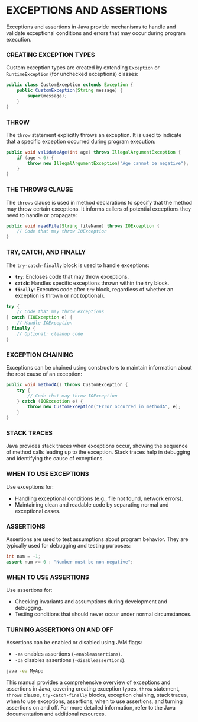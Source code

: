 # EXCEPTIONS AND ASSERTIONS

Exceptions and assertions in Java provide mechanisms to handle and validate exceptional conditions and errors that may occur during program execution.

### CREATING EXCEPTION TYPES

Custom exception types are created by extending `Exception` or `RuntimeException` (for unchecked exceptions) classes:

```java
public class CustomException extends Exception {
    public CustomException(String message) {
        super(message);
    }
}
```

### THROW

The `throw` statement explicitly throws an exception. It is used to indicate that a specific exception occurred during program execution:

```java
public void validateAge(int age) throws IllegalArgumentException {
    if (age < 0) {
        throw new IllegalArgumentException("Age cannot be negative");
    }
}
```

### THE THROWS CLAUSE

The `throws` clause is used in method declarations to specify that the method may throw certain exceptions. It informs callers of potential exceptions they need to handle or propagate:

```java
public void readFile(String fileName) throws IOException {
    // Code that may throw IOException
}
```

### TRY, CATCH, AND FINALLY

The `try-catch-finally` block is used to handle exceptions:
   * **`try`**: Encloses code that may throw exceptions.
   * **`catch`**: Handles specific exceptions thrown within the `try` block.
   * **`finally`**: Executes code after `try` block, regardless of whether an exception is thrown or not (optional).

```java
try {
    // Code that may throw exceptions
} catch (IOException e) {
    // Handle IOException
} finally {
    // Optional: cleanup code
}
```

### EXCEPTION CHAINING

Exceptions can be chained using constructors to maintain information about the root cause of an exception:

```java
public void methodA() throws CustomException {
    try {
        // Code that may throw IOException
    } catch (IOException e) {
        throw new CustomException("Error occurred in methodA", e);
    }
}
```

### STACK TRACES

Java provides stack traces when exceptions occur, showing the sequence of method calls leading up to the exception. Stack traces help in debugging and identifying the cause of exceptions.

### WHEN TO USE EXCEPTIONS

Use exceptions for:
   * Handling exceptional conditions (e.g., file not found, network errors).
   * Maintaining clean and readable code by separating normal and exceptional cases.

### ASSERTIONS

Assertions are used to test assumptions about program behavior. They are typically used for debugging and testing purposes:

```java
int num = -1;
assert num >= 0 : "Number must be non-negative";
```

### WHEN TO USE ASSERTIONS

Use assertions for:
   * Checking invariants and assumptions during development and debugging.
   * Testing conditions that should never occur under normal circumstances.

### TURNING ASSERTIONS ON AND OFF

Assertions can be enabled or disabled using JVM flags:
   * `-ea` enables assertions (`-enableassertions`).
   * `-da` disables assertions (`-disableassertions`).

```bash
java -ea MyApp
```

This manual provides a comprehensive overview of exceptions and assertions in Java, covering creating exception types, `throw` statement, `throws` clause, `try-catch-finally` blocks, exception chaining, stack traces, when to use exceptions, assertions, when to use assertions, and turning assertions on and off. For more detailed information, refer to the Java documentation and additional resources.

